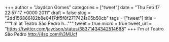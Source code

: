
+++
author = "Jaydson Gomes"
categories = ["tweet"]
date = "Thu Feb 17 22:57:17 +0000 2011"
draft = false
slug = "2dd156866182b8e0417df5f8f2717421a05b50cb"
tags = ["tweet"]
title = """I'm at Teatro São Pedro h..."""
tweet = true
micro = true
tweet_url = "https://twitter.com/jaydson/status/38371434342514688"
+++
I'm at Teatro São Pedro http://4sq.com/h3MUcf
